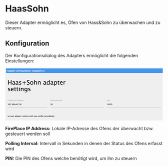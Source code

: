 # HaasSohn
Dieser Adapter ermöglicht es, Öfen von Hass&Sohn zu überwachen und zu steuern.

## Konfiguration
Der Konfigurationsdialog des Adapters ermöglicht die folgenden Einstellungen:

![haassohn_configuration](img/haassohn_configuration.png)

**FirePlace IP Address:** Lokale IP-Adresse des Ofens der überwacht bzw. gesteuert werden soll

**Polling Interval:** Intervall in Sekunden in denen der Status des Ofens erfasst wird

**PIN:** Die PIN des Ofens welche benötigt wird, um ihn zu steuern